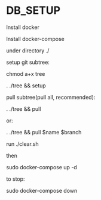 # DB_SETUP

Install docker

Install docker-compose


under directory ./

setup git subtree: 

chmod a+x tree

. ./tree && setup

pull subtree(pull all, recommended):

. ./tree && pull

or:

. ./tree && pull $name $branch

run ./clear.sh

then

sudo docker-compose up -d

to stop:

sudo docker-compose down

